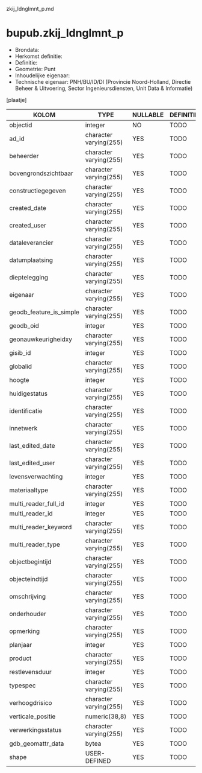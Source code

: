zkij_ldnglmnt_p.md

# bupub.zkij_ldnglmnt_p


* Brondata: 
* Herkomst definitie: 
* Definitie: 
* Geometrie: Punt
* Inhoudelijke eigenaar: 
* Technische eigenaar: PNH/BU/ID/DI (Provincie Noord-Holland, Directie Beheer & Uitvoering, Sector Ingenieursdiensten, Unit Data & Informatie)

[plaatje]


|KOLOM                            |TYPE                       |NULLABLE|DEFINITIE|
|------                           |----                       |-----   |-----    |
|objectid                         |integer                    |NO      |TODO|
|ad_id                            |character varying(255)     |YES     |TODO|
|beheerder                        |character varying(255)     |YES     |TODO|
|bovengrondszichtbaar             |character varying(255)     |YES     |TODO|
|constructiegegeven               |character varying(255)     |YES     |TODO|
|created_date                     |character varying(255)     |YES     |TODO|
|created_user                     |character varying(255)     |YES     |TODO|
|dataleverancier                  |character varying(255)     |YES     |TODO|
|datumplaatsing                   |character varying(255)     |YES     |TODO|
|dieptelegging                    |character varying(255)     |YES     |TODO|
|eigenaar                         |character varying(255)     |YES     |TODO|
|geodb_feature_is_simple          |character varying(255)     |YES     |TODO|
|geodb_oid                        |integer                    |YES     |TODO|
|geonauwkeurigheidxy              |character varying(255)     |YES     |TODO|
|gisib_id                         |integer                    |YES     |TODO|
|globalid                         |character varying(255)     |YES     |TODO|
|hoogte                           |integer                    |YES     |TODO|
|huidigestatus                    |character varying(255)     |YES     |TODO|
|identificatie                    |character varying(255)     |YES     |TODO|
|innetwerk                        |character varying(255)     |YES     |TODO|
|last_edited_date                 |character varying(255)     |YES     |TODO|
|last_edited_user                 |character varying(255)     |YES     |TODO|
|levensverwachting                |integer                    |YES     |TODO|
|materiaaltype                    |character varying(255)     |YES     |TODO|
|multi_reader_full_id             |integer                    |YES     |TODO|
|multi_reader_id                  |integer                    |YES     |TODO|
|multi_reader_keyword             |character varying(255)     |YES     |TODO|
|multi_reader_type                |character varying(255)     |YES     |TODO|
|objectbegintijd                  |character varying(255)     |YES     |TODO|
|objecteindtijd                   |character varying(255)     |YES     |TODO|
|omschrijving                     |character varying(255)     |YES     |TODO|
|onderhouder                      |character varying(255)     |YES     |TODO|
|opmerking                        |character varying(255)     |YES     |TODO|
|planjaar                         |integer                    |YES     |TODO|
|product                          |character varying(255)     |YES     |TODO|
|restlevensduur                   |integer                    |YES     |TODO|
|typespec                         |character varying(255)     |YES     |TODO|
|verhoogdrisico                   |character varying(255)     |YES     |TODO|
|verticale_positie                |numeric(38,8)              |YES     |TODO|
|verwerkingsstatus                |character varying(255)     |YES     |TODO|
|gdb_geomattr_data                |bytea                      |YES     |TODO|
|shape                            |USER-DEFINED               |YES     |TODO|

